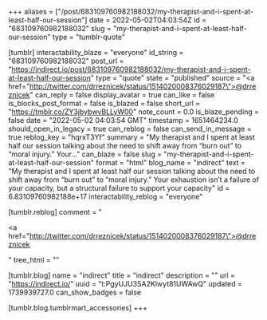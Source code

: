 +++
aliases = ["/post/683109760982188032/my-therapist-and-i-spent-at-least-half-our-session"]
date = 2022-05-02T04:03:54Z
id = "683109760982188032"
slug = "my-therapist-and-i-spent-at-least-half-our-session"
type = "tumblr-quote"

[tumblr]
interactability_blaze = "everyone"
id_string = "683109760982188032"
post_url = "https://indirect.io/post/683109760982188032/my-therapist-and-i-spent-at-least-half-our-session"
type = "quote"
state = "published"
source = "<a href=\"http://twitter.com/drreznicek/status/1514020008376029187\">@drreznicek</a>"
can_reply = false
display_avatar = true
can_like = false
is_blocks_post_format = false
is_blazed = false
short_url = "https://tmblr.co/ZY3jbybwvBLLyW00"
note_count = 0.0
is_blaze_pending = false
date = "2022-05-02 04:03:54 GMT"
timestamp = 1651464234.0
should_open_in_legacy = true
can_reblog = false
can_send_in_message = true
reblog_key = "hqrxT3Yf"
summary = "My therapist and I spent at least half our session talking about the need to shift away from “burn out” to “moral injury.” Your..."
can_blaze = false
slug = "my-therapist-and-i-spent-at-least-half-our-session"
format = "html"
blog_name = "indirect"
text = "My therapist and I spent at least half our session talking about the need to shift away from “burn out” to “moral injury.” Your exhaustion isn’t a failure of your capacity, but a structural failure to support your capacity"
id = 6.83109760982188e+17
interactability_reblog = "everyone"

[tumblr.reblog]
comment = "<p><a href=\"http://twitter.com/drreznicek/status/1514020008376029187\">@drreznicek</a></p>"
tree_html = ""

[tumblr.blog]
name = "indirect"
title = "indirect"
description = ""
url = "https://indirect.io/"
uuid = "t:PgyUJU3SA2Klwyt81UWAwQ"
updated = 1739939727.0
can_show_badges = false

[tumblr.blog.tumblrmart_accessories]
+++
